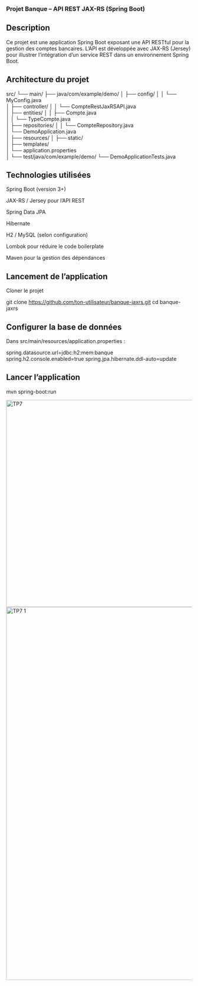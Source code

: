 ### Projet Banque – API REST JAX-RS (Spring Boot)
## Description

Ce projet est une application Spring Boot exposant une API RESTful pour la gestion des comptes bancaires.
L’API est développée avec JAX-RS (Jersey) pour illustrer l’intégration d’un service REST dans un environnement Spring Boot.

## Architecture du projet
src/
 └── main/
     ├── java/com/example/demo/
     │   ├── config/
     │   │   └── MyConfig.java            
     │   ├── controller/
     │   │   └── CompteRestJaxRSAPI.java  
     │   ├── entities/
     │   │   ├── Compte.java              
     │   │   └── TypeCompte.java          
     │   ├── repositories/
     │   │   └── CompteRepository.java    
     │   └── DemoApplication.java         
     │
     ├── resources/
     │   ├── static/                      
     │   ├── templates/                   
     │   └── application.properties      
     │
     └── test/java/com/example/demo/
         └── DemoApplicationTests.java    


## Technologies utilisées

Spring Boot (version 3+)

JAX-RS / Jersey pour l’API REST

Spring Data JPA

Hibernate

H2 / MySQL (selon configuration)

Lombok pour réduire le code boilerplate

Maven pour la gestion des dépendances

## Lancement de l’application

Cloner le projet

git clone https://github.com/ton-utilisateur/banque-jaxrs.git
cd banque-jaxrs


## Configurer la base de données
Dans src/main/resources/application.properties :

spring.datasource.url=jdbc:h2:mem:banque
spring.h2.console.enabled=true
spring.jpa.hibernate.ddl-auto=update


## Lancer l’application

mvn spring-boot:run

<img width="1914" height="561" alt="TP7" src="https://github.com/user-attachments/assets/751bc715-33fe-40c9-b528-9d1cdd70283d" />

<img width="1896" height="1011" alt="TP7 1" src="https://github.com/user-attachments/assets/efd5b145-9179-4a87-ac9b-70713a13f8bc" />

